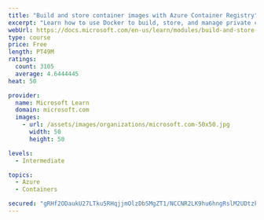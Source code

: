 ```yaml
---
title: "Build and store container images with Azure Container Registry"
excerpt: "Learn how to use Docker to build, store, and manage private container images with the Azure Container Registry."
webUrl: https://docs.microsoft.com/en-us/learn/modules/build-and-store-container-images/
type: course
price: Free
length: PT49M
ratings:
  count: 3105
  average: 4.6444445
heat: 50

provider:
  name: Microsoft Learn
  domain: microsoft.com
  images:
    - url: /assets/images/organizations/microsoft.com-50x50.jpg
      width: 50
      height: 50

levels:
  - Intermediate

topics:
  - Azure
  - Containers

secured: "gRHf2ODaukU27LTku5RHqjjmOlzDbSMgZT1/NCCNR2LK9hu6hngRslM2UDtzkqKan8OpLdNbJBNkqaNLbwozxNCt8/LodHQV57VdAS5uD1eOn4/qDBHSfXsJfLK8zrKWGIUZBtEZLRGIX/nc+COhiagM7GvbkQ85KJD3oQOtjqH2zJWFEp/Sp4weZJqM1moK6wihXhUa2JIGf0MPDtIGMLae5JwQNBKFacJ74yUDqgBGlfTgft+O/QvnvfmGm+z+CZGslWUxhz0b/f4Ax/d4EEzEzNkSXxXn7toepwFQwTbMeqf+sL+uc9ASl2Qk8xUw37Vp/3S7yyBbfyvSJ6FKaT2oRlOag8nXEmHRnZRswIEinCHl2+tcCNLvHRBXRz/9EauGJgnTM+isoKObgQ697EInECt8DZSrDg01ZmHwxdE=;iPARSEBY7u6sx7aJo2RMLA=="
---
```


